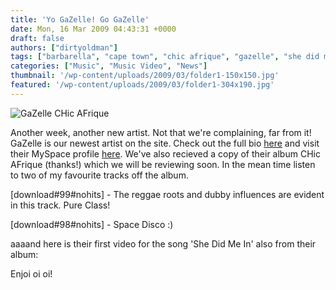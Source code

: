 ```yaml
---
title: 'Yo GaZelle! Go GaZelle'
date: Mon, 16 Mar 2009 04:43:31 +0000
draft: false
authors: ["dirtyoldman"]
tags: ["barbarella", "cape town", "chic afrique", "gazelle", "she did me in", "south africa", "video"]
categories: ["Music", "Music Video", "News"]
thumbnail: '/wp-content/uploads/2009/03/folder1-150x150.jpg'
featured: '/wp-content/uploads/2009/03/folder1-304x190.jpg'
---
```


![GaZelle CHic AFrique](/wp-content/uploads/2009/03/folder.jpg "GaZelle CHic AFrique")

Another week, another new artist. Not that we're complaining, far from it! GaZelle is our newest artist on the site. Check out the full bio [here](/artists/gazelle/) and visit their MySpace profile [here](http://www.myspace.com/yogazelle). We've also recieved a copy of their album CHic AFrique (thanks!) which we will be reviewing soon. In the mean time listen to two of my favourite tracks off the album.

\[download#99#nohits\] - The reggae roots and dubby influences are evident in this track. Pure Class!

\[download#98#nohits\] - Space Disco :)

aaaand here is their first video for the song 'She Did Me In' also from their album:

Enjoi oi oi!